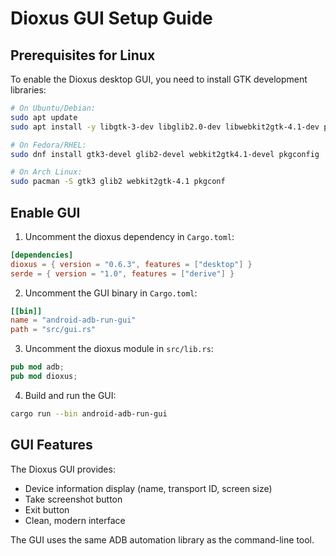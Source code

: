 # Dioxus GUI Setup Guide

## Prerequisites for Linux

To enable the Dioxus desktop GUI, you need to install GTK development libraries:

```bash
# On Ubuntu/Debian:
sudo apt update
sudo apt install -y libgtk-3-dev libglib2.0-dev libwebkit2gtk-4.1-dev pkg-config

# On Fedora/RHEL:
sudo dnf install gtk3-devel glib2-devel webkit2gtk4.1-devel pkgconfig

# On Arch Linux:
sudo pacman -S gtk3 glib2 webkit2gtk-4.1 pkgconf
```

## Enable GUI

1. Uncomment the dioxus dependency in `Cargo.toml`:
```toml
[dependencies]
dioxus = { version = "0.6.3", features = ["desktop"] }
serde = { version = "1.0", features = ["derive"] }
```

2. Uncomment the GUI binary in `Cargo.toml`:
```toml
[[bin]]
name = "android-adb-run-gui"
path = "src/gui.rs"
```

3. Uncomment the dioxus module in `src/lib.rs`:
```rust
pub mod adb;
pub mod dioxus;
```

4. Build and run the GUI:
```bash
cargo run --bin android-adb-run-gui
```

## GUI Features

The Dioxus GUI provides:
- Device information display (name, transport ID, screen size)
- Take screenshot button
- Exit button
- Clean, modern interface

The GUI uses the same ADB automation library as the command-line tool.
